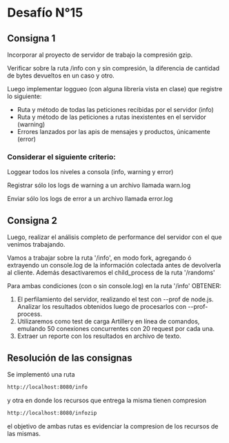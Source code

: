 # Desafío N°15
## Consigna 1
Incorporar al proyecto de servidor de trabajo la compresión gzip.

Verificar sobre la ruta /info con y sin compresión, la diferencia de cantidad de bytes devueltos en un caso y otro.

Luego implementar loggueo (con alguna librería vista en clase) que registre lo siguiente:

- Ruta y método de todas las peticiones recibidas por el servidor (info)
- Ruta y método de las peticiones a rutas inexistentes en el servidor (warning)
- Errores lanzados por las apis de mensajes y productos, únicamente (error)


### Considerar el siguiente criterio:
Loggear todos los niveles a consola (info, warning y error)

Registrar sólo los logs de warning a un archivo llamada warn.log

Enviar sólo los logs de error a un archivo llamada error.log


## Consigna 2

Luego, realizar el análisis completo de performance del servidor con el que venimos trabajando.

Vamos a trabajar sobre la ruta '/info', en modo fork, agregando ó extrayendo un console.log de la información colectada antes de devolverla al cliente. Además desactivaremos el child_process de la ruta '/randoms'

Para ambas condiciones (con o sin console.log) en la ruta '/info' OBTENER:

1) El perfilamiento del servidor, realizando el test con --prof de node.js. Analizar los resultados obtenidos luego de procesarlos con --prof-process. 
2) Utilizaremos como test de carga Artillery en línea de comandos, emulando 50 conexiones concurrentes con 20 request por cada una. 
3) Extraer un reporte con los resultados en archivo de texto.

## Resolución de las consignas

Se implementó una ruta 
```bash
http://localhost:8080/info
```

y otra en donde los recursos que entrega la misma tienen compresion 

```bash
http://localhost:8080/infozip
```
el objetivo de ambas rutas es evidenciar la compresion de los recursos de las mismas. 


